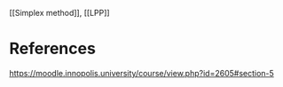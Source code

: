 [[Simplex method]], [[LPP]]
# References
https://moodle.innopolis.university/course/view.php?id=2605#section-5